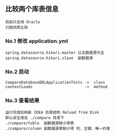 ## 比较两个库表信息
```shell
目前只支持 Oracle
只能同库比较
```
### No.1 修改 application.yml
```shell
spring.datasource.hikari.master 以主数据源为主
spring.datasource.hikari.slave  副数据源
```

### No.2 启动
```shell
CompareDatabaseDDLApplicationTests ->  class
contextLoads                       ->  method
```

### No.3 查看结果
```shell
运行完成后刷新 IDEA 目录结构 Reload from Disk
默认会生成在 ./compare 目录下
./compare/table  副数据源缺少得表
./compare/column 副数据源表缺少得 列、主键、唯一约束
```